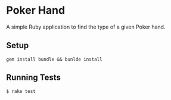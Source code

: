 # Poker Hand
A simple Ruby application to find the type of a given Poker hand.
## Setup
`gem install bundle && bunlde install`
## Running Tests
`$ rake test`
